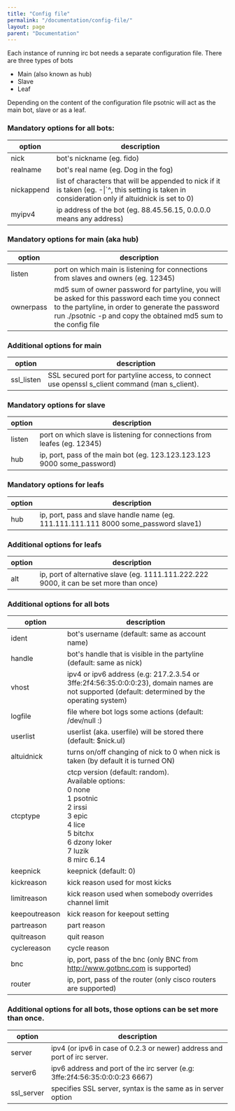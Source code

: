 ```yaml
---
title: "Config file"
permalink: "/documentation/config-file/"
layout: page
parent: "Documentation"
---
```

Each instance of running irc bot needs a separate configuration file. There are three types of bots

* Main (also known as hub)
* Slave
* Leaf

Depending on the content of the configuration file psotnic will act as the main bot, slave or as a leaf.

### Mandatory options for all bots:

|option|description|
|------|-----------|
|nick  |	bot's nickname (eg. fido)|
|realname|	bot's real name (eg. Dog in the fog)|
|nickappend|	list of characters that will be appended to nick if it is taken (eg. -\|`^, this setting is taken in consideration only if altuidnick is set to 0)|
|myipv4|	ip address of the bot (eg. 88.45.56.15, 0.0.0.0 means any address)|

### Mandatory options for main (aka hub)

|option|description|
|------|-----------|
|listen|port on which main is listening for connections from slaves and owners (eg. 12345)|
|ownerpass|	md5 sum of owner password for partyline, you will be asked for this password each time you connect to the partyline, in order to generate the password run ./psotnic -p and copy the obtained md5 sum to the config file|

### Additional options for main

|option|description|
|------|-----------|
|ssl_listen|	SSL secured port for partyline access, to connect use openssl s_client command (man s_client).|

### Mandatory options for slave

|option|description|
|------|-----------|
|listen|	port on which slave is listening for connections from leafes (eg. 12345)|
|hub|	ip, port, pass of the main bot (eg. 123.123.123.123 9000 some_password)|

### Mandatory options for leafs

|option|description|
|------|-----------|
|hub	|ip, port, pass and slave handle name (eg. 111.111.111.111 8000 some_password slave1)|

### Additional options for leafs

|option|description|
|------|-----------|
|alt	|ip, port of alternative slave (eg. 1111.111.222.222 9000, it can be set more than once)|

### Additional options for all bots

|option|description|
|------|-----------|
|ident |bot's username (default: same as account name)
|handle|bot's handle that is visible in the partyline (default: same as nick)
|vhost |ipv4 or ipv6 address (e.g: 217.2.3.54 or 3ffe:2f4:56:35:0:0:0:23), domain names are not supported (default: determined by the operating system)|
|logfile|	file where bot logs some actions (default: /dev/null :)|
|userlist|	userlist (aka. userfile) will be stored there (default: $nick.ul)                                                                                                |
|altuidnick|	turns on/off changing of nick to 0 when nick is taken (by default it is turned ON)|
|ctcptype|ctcp version (default: random).<br>Available options:<br>0 none<br>1 psotnic<br>2 irssi<br>3 epic<br>4 lice<br>5 bitchx<br>6 dzony loker<br>7 luzik<br>8 mirc 6.14|
|keepnick|	keepnick (default: 0)|
|kickreason|	kick reason used for most kicks|
|limitreason	|kick reason used when somebody overrides channel limit|
|keepoutreason|	kick reason for keepout setting|
|partreason	|part reason|
|quitreason	|quit reason|
|cyclereason	|cycle reason|
|bnc	|ip, port, pass of the bnc (only BNC from http://www.gotbnc.com is supported)|
|router|	ip, port, pass of the router (only cisco routers are supported)|

### Additional options for all bots, those options can be set more than once.

|option|description|
|------|------------|
|server|ipv4 (or ipv6 in case of 0.2.3 or newer) address and port of irc server.| Additionally you can add a password, if this is necessary to connect. (eg. 218.234.456.123 6667 password)|
|server6 |ipv6 address and port of the irc server (e.g: 3ffe:2f4:56:35:0:0:0:23 6667)| (this option has been removed in 0.2.3 version)|
|ssl_server|specifies SSL server, syntax is the same as in server option|
